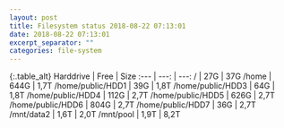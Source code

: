 ```yaml
---
layout: post
title: Filesystem status 2018-08-22 07:13:01
date: 2018-08-22 07:13:01
excerpt_separator: ""
categories: file-system
---
```

{:.table_alt}
Harddrive | Free | Size
:--- | ---: | ---:
/ | 27G | 37G
/home | 644G | 1,7T
/home/public/HDD1 | 39G | 1,8T
/home/public/HDD3 | 64G | 1,8T
/home/public/HDD4 | 112G | 2,7T
/home/public/HDD5 | 626G | 2,7T
/home/public/HDD6 | 804G | 2,7T
/home/public/HDD7 | 36G | 2,7T
/mnt/data2 | 1,6T | 2,0T
/mnt/pool | 1,9T | 8,2T
